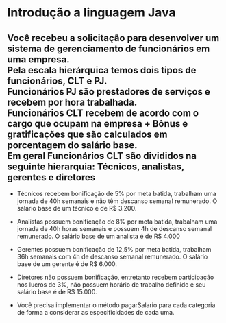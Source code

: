 # Introdução a linguagem Java
## Você recebeu a solicitação para desenvolver um sistema de gerenciamento de funcionários em uma empresa.<br> Pela escala hierárquica temos dois tipos de funcionários, CLT e PJ.<br> Funcionários PJ são prestadores de serviços e recebem por hora trabalhada. <br>Funcionários CLT recebem de acordo com o cargo que ocupam na empresa + Bônus e gratificações que são calculados em porcentagem do salário base.<br> Em geral Funcionários CLT são divididos na seguinte hierarquia: Técnicos, analistas, gerentes e diretores


* Técnicos recebem bonificação de 5% por meta batida, trabalham uma jornada
de 40h semanais e não têm descanso semanal remunerado. O salário base de
um técnico é de R$ 3.200.

* Analistas possuem bonificação de 8% por meta batida, trabalham uma jornada
de 40h horas semanais e possuem 4h de descanso semanal remunerado. O
salário base de um analista é de R$ 4.000

* Gerentes possuem bonificação de 12,5% por meta batida, trabalham 36h
semanais com 4h de descanso semanal remunerado. O salário base de um
gerente é de R$ 6.000.

* Diretores não possuem bonificação, entretanto recebem participação nos
lucros de 3%, não possuem horário de trabalho definido e seu salário base é
de R$ 15.000.

* Você precisa implementar o método pagarSalario para cada categoria de forma a
considerar as especificidades de cada uma.